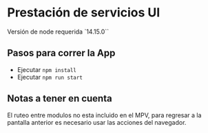 # Prestación de servicios UI
Versión de node requerida `14.15.0``

## Pasos para correr la App
 - Ejecutar `npm install`
 - Ejecutar `npm run start`

## Notas a tener en cuenta
El ruteo entre modulos no esta incluido en el MPV, para regresar a la pantalla anterior es necesario usar las acciones del navegador.

